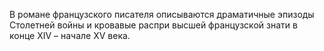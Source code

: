 <!--2015-12-07 21:08:03-->
В романе французского писателя описываются драматичные эпизоды Столетней войны и кровавые распри высшей французской знати в конце XIV – начале XV века.